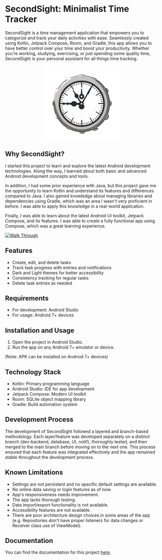 # SecondSight: Minimalist Time Tracker

SecondSight is a time management application that empowers you to categorize and track your daily activities with ease. Seamlessly created using Kotlin, Jetpack Compose, Room, and Gradle, this app allows you to have better control over your time and boost your productivity. Whether you're working, studying, exercising, or just spending some quality time, SecondSight is your personal assistant for all things time tracking.
<p align="center">
  <img src="docs/Icon.png" alt="Icon" style="display: block; margin: auto; width: 250px; height: 250px;">
</p>



## Why SecondSight?


I started this project to learn and explore the latest Android development technologies. Along the way, I learned about both basic and advanced Android development concepts and tools.

In addition, I had some prior experience with Java, but this project gave me the opportunity to learn Kotlin and understand its features and differences compared to Java. I also gained knowledge about managing libraries and dependencies using Gradle, which was an area I wasn't very proficient in before. I was able to apply this knowledge in a real-world application.

Finally, I was able to learn about the latest Android UI toolkit, Jetpack Compose, and its features. I was able to create a fully functional app using Compose, which was a great learning experience.

[![Walk Through](https://res.cloudinary.com/marcomontalbano/image/upload/v1687906657/video_to_markdown/images/youtube--ueGG7_bCry4-c05b58ac6eb4c4700831b2b3070cd403.jpg)](https://youtu.be/ueGG7_bCry4 "Walk Through")

## Features

* Create, edit, and delete tasks
* Track task progress with entries and notifications
* Dark and Light themes for better accessibility
* Consistency tracking for regular tasks
* Delete task entries as needed

## Requirements

* For development: Android Studio
* For usage: Android 7+ devices

## Installation and Usage

1. Open the project in Android Studio.
2. Run the app on any Android 7+ emulator or device.

(Note: APK can be installed on Android 7+ devices)

## Technology Stack

* Kotlin: Primary programming language
* Android Studio: IDE for app development
* Jetpack Compose: Modern UI toolkit
* Room: SQLite object mapping library
* Gradle: Build automation system

## Development Process

The development of SecondSight followed a layered and branch-based methodology. Each layer/feature was developed separately on a distinct branch (dev-backend, database, UI, notif), thoroughly tested, and then merged to the main branch before moving on to the next one. This process ensured that each feature was integrated effectively and the app remained stable throughout the development process.

## Known Limitations

* Settings are not persistent and no specific default settings are available.
* No online data saving or login features as of now.
* App's responsiveness needs improvement.
* The app lacks thorough testing.
* Data import/export functionality is not available.
* Accessibility features are not available.
* There are poor architecture design choices in some areas of the app (e.g. Repositories don't have proper listeners for data changes or Receiver class use of ViewModel).

## Documentation

You can find the documentation for this project [here](docs/README.md).
